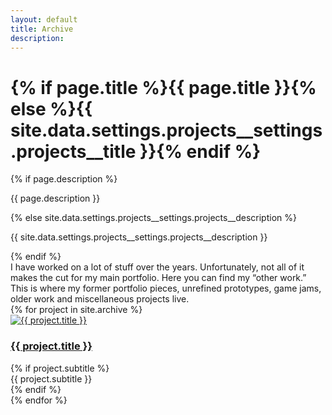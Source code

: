 ```yaml
---
layout: default
title: Archive
description:
---
```


<div class="container">
  <div class="page-head">
    <h1 class="page-title">{% if page.title %}{{ page.title }}{% else %}{{ site.data.settings.projects__settings.projects__title }}{% endif %}</h1>
    {% if page.description %}
      <p class="page-description">{{ page.description }}</p>
    {% else site.data.settings.projects__settings.projects__description %}
      <p class="page-description">{{ site.data.settings.projects__settings.projects__description }}</p>
    {% endif %}
  </div>
</div>

<!-- <div style="text-align:center; font-family: $heading-font-family;
  font-size: 40px;">
    This page is currently under construction.
</div> -->

<div class="container animate">
  <article class="page">
    <div class="page__content">
      I have worked on a lot of stuff over the years. Unfortunately, not all of it makes the cut for my main portfolio. Here you can find my “other work.” This is where my former portfolio pieces, unrefined prototypes, game jams, older work and miscellaneous projects live.
    </div>
  </article>
</div>

<div class="projects-page container animate">
  <div class="row">
    {% for project in site.archive %}
      <article class="project col col-4 col-d-6 col-t-12">
        <div class="project__content">
          <a href="{{ project.url }}" class="project__image">
            <img class="lazy" data-src="{{ project.image }}" alt="{{ project.title }}">
          </a>
          <div class="project__info">
            <h3 class="project__title"><a href="{{ project.url }}">{{ project.title }}</a></h3>
            {% if project.subtitle %}
            <div class="project__subtitle">{{ project.subtitle }}</div>
            {% endif %}
          </div>
        </div>
      </article>
    {% endfor %}
  </div>
</div>